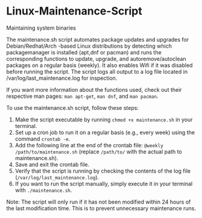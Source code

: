 # Linux-Maintenance-Script
Maintaining system binaries

The maintenance.sh script automates package updates and upgrades for
 Debian/Redhat/Arch -based Linux distributions by detecting which packagemanager is 
 installed (apt,dnf or pacman) and runs the corresponding functions to update, upgrade,
 and autoremove/autoclean packages on a regular basis (weekly). It also enables
 Wifi if it was disabled before running the script. The script logs all output to
 a log file located in /var/log/last_maintenance.log for inspection.

If you want more information about the functions used, check out their respective
 man pages: `man apt-get`, `man dnf`, and `man pacman`.

To use the maintenance.sh script, follow these steps:

1. Make the script executable by running `chmod +x maintenance.sh` in your
    terminal.
2. Set up a cron job to run it on a regular basis (e.g., every week) using
    the command `crontab -e`.
3. Add the following line at the end of the crontab file: `@weekly
    /path/to/maintenance.sh` (replace `/path/to/` with the actual path
    to maintenance.sh).
4. Save and exit the crontab file.
5. Verify that the script is running by checking the contents of the log file
    (`/var/log/last_maintenance.log`).
6. If you want to run the script manually, simply execute it in your terminal
    with `./maintenance.sh`.

Note: The script will only run if it has not been modified within 24 hours
        of the last modification time. This is to prevent unnecessary maintenance
        runs.
